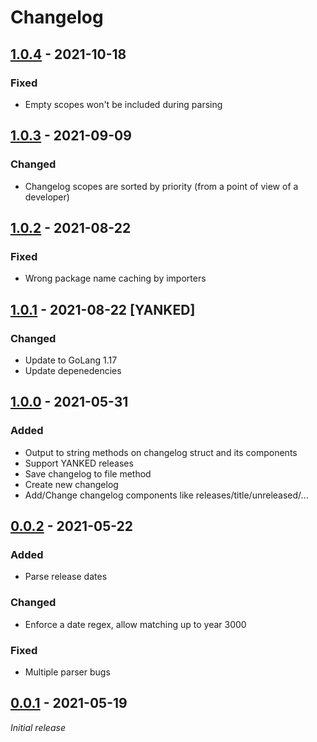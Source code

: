 # Changelog

## [1.0.4] - 2021-10-18
### Fixed
- Empty scopes won't be included during parsing

## [1.0.3] - 2021-09-09
### Changed
- Changelog scopes are sorted by priority (from a point of view of a developer)

## [1.0.2] - 2021-08-22
### Fixed
- Wrong package name caching by importers

## [1.0.1] - 2021-08-22 [YANKED]
### Changed
- Update to GoLang 1.17
- Update depenedencies

## [1.0.0] - 2021-05-31
### Added
- Output to string methods on changelog struct and its components
- Support YANKED releases
- Save changelog to file method
- Create new changelog
- Add/Change changelog components like releases/title/unreleased/...

## [0.0.2] - 2021-05-22
### Added
- Parse release dates

### Changed
- Enforce a date regex, allow matching up to year 3000

### Fixed
- Multiple parser bugs

## [0.0.1] - 2021-05-19

_Initial release_

[1.0.4]: https://github.com/anton-yurchenko/go-changelog/compare/v1.0.3...v1.0.4
[1.0.3]: https://github.com/anton-yurchenko/go-changelog/compare/v1.0.2...v1.0.3
[1.0.2]: https://github.com/anton-yurchenko/go-changelog/compare/v1.0.1...v1.0.2
[1.0.1]: https://github.com/anton-yurchenko/go-changelog/compare/v1.0.0...v1.0.1
[1.0.0]: https://github.com/anton-yurchenko/go-changelog/compare/v0.0.2...v1.0.0
[0.0.2]: https://github.com/anton-yurchenko/go-changelog/compare/v0.0.1...v0.0.2
[0.0.1]: https://github.com/anton-yurchenko/go-changelog/releases/tag/v0.0.1
